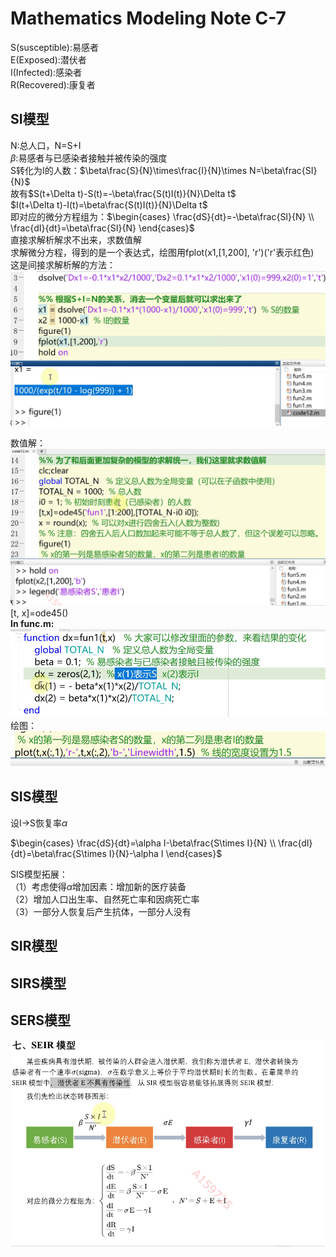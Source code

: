 # Mathematics Modeling Note C-7
S(susceptible):易感者  
E(Exposed):潜伏者  
I(Infected):感染者  
R(Recovered):康复者  
## SI模型
N:总人口，N=S+I  
$\beta$:易感者与已感染者接触并被传染的强度  
S转化为I的人数：$\beta\frac{S}{N}\times\frac{I}{N}\times N=\beta\frac{SI}{N}$  
故有$S(t+\Delta t)-S(t)=-\beta\frac{S(t)I(t)}{N}\Delta t$  
$I(t+\Delta t)-I(t)=\beta\frac{S(t)I(t)}{N}\Delta t$  
即对应的微分方程组为：$\begin{cases}
\frac{dS}{dt}=-\beta\frac{SI}{N}
\\
\frac{dI}{dt}=\beta\frac{SI}{N} 
\end{cases}$  
直接求解析解求不出来，求数值解  
求解微分方程，得到的是一个表达式，绘图用fplot(x1,[1,200], 'r')('r'表示红色)  
这是间接求解析解的方法：  
![](./picture/1706445343493.png)  

数值解：  
![](./picture/1706445984695.png)  
[t, x]=ode45()  
**In func.m:**  
![](./picture/1706446093913.png)  
绘图：![](./picture/1706446439376.png)  

## SIS模型
设I->S恢复率$\alpha$  

$\begin{cases}
\frac{dS}{dt}=\alpha I-\beta\frac{S\times I}{N}
\\
\frac{dI}{dt}=\beta\frac{S\times I}{N}-\alpha I
\end{cases}$  

SIS模型拓展：  
（1）考虑使得$\alpha$增加因素：增加新的医疗装备  
（2）增加人口出生率、自然死亡率和因病死亡率  
（3）一部分人恢复后产生抗体，一部分人没有  
## SIR模型
## SIRS模型
## SERS模型
![](./picture/1706449054367.png)  
